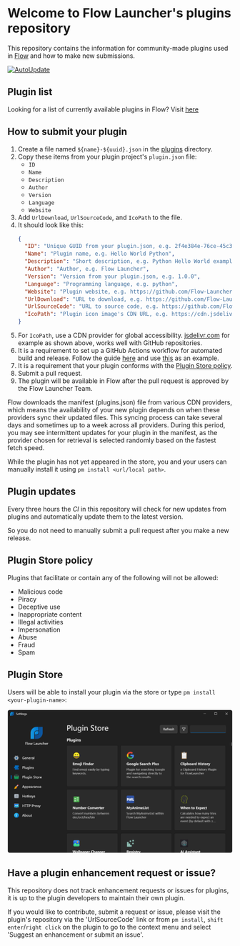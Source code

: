 # Welcome to Flow Launcher's plugins repository

This repository contains the information for community-made plugins used in [Flow](https://github.com/Flow-Launcher/Flow.Launcher) and how to make new submissions.

[![AutoUpdate](https://github.com/Flow-Launcher/Flow.Launcher.PluginsManifest/actions/workflows/updater.yaml/badge.svg?branch=plugin_api_v2)](https://github.com/Flow-Launcher/Flow.Launcher.PluginsManifest/actions/workflows/updater.yaml)

## Plugin list

Looking for a list of currently available plugins in Flow? Visit [here](https://www.flowlauncher.com/plugins)

## How to submit your plugin

1. Create a file named `${name}-${uuid}.json` in the [plugins](https://github.com/Flow-Launcher/Flow.Launcher.PluginsManifest/tree/plugin_api_v2/plugins) directory.
2. Copy these items from your plugin project's `plugin.json` file:
   - `ID`
   - `Name`
   - `Description`
   - `Author`
   - `Version`
   - `Language`
   - `Website`
3. Add `UrlDownload`, `UrlSourceCode`, and `IcoPath` to the file.
4. It should look like this:
   ```json
   {
     "ID": "Unique GUID from your plugin.json, e.g. 2f4e384e-76ce-45c3-aea2-b16f5e5c328f",
     "Name": "Plugin name, e.g. Hello World Python",
     "Description": "Short description, e.g. Python Hello World example plugin",
     "Author": "Author, e.g. Flow Launcher",
     "Version": "Version from your plugin.json, e.g. 1.0.0",
     "Language": "Programming language, e.g. python",
     "Website": "Plugin website, e.g. https://github.com/Flow-Launcher/Flow.Launcher.Plugin.HelloWorldPython",
     "UrlDownload": "URL to download, e.g. https://github.com/Flow-Launcher/Flow.Launcher.Plugin.HelloWorldPython/releases/download/v1.0.0/Flow.Launcher.Plugin.HelloWorldPython.zip",
     "UrlSourceCode": "URL to source code, e.g. https://github.com/Flow-Launcher/Flow.Launcher.Plugin.HelloWorldPython/tree/main", 
     "IcoPath": "Plugin icon image's CDN URL, e.g. https://cdn.jsdelivr.net/gh/Flow-Launcher/Flow.Launcher.Plugin.HelloWorldPython@main/Images/app.png"
   }
   ```
5. For `IcoPath`, use a CDN provider for global accessibility. [jsdelivr.com](https://www.jsdelivr.com/) for example as shown above, works well with GitHub repositories.
6. It is a requirement to set up a GitHub Actions workflow for automated build and release. Follow the guide [here](https://www.flowlauncher.com/docs/#/py-setup-project?id=_1-add-github-workflow) and use [this](https://github.com/Flow-Launcher/Flow.Launcher.Plugin.HelloWorldPython/blob/main/.github/workflows/Publish%20Release.yml) as an example.
7. It is a requirement that your plugin conforms with the [Plugin Store policy](#plugin-store-policy).
8. Submit a pull request.
9. The plugin will be available in Flow after the pull request is approved by the Flow Launcher Team.

Flow downloads the manifest (plugins.json) file from various CDN providers, which means the availability of your new plugin depends on when these providers sync their updated files. This syncing process can take several days and sometimes up to a week across all providers. During this period, you may see intermittent updates for your plugin in the manifest, as the provider chosen for retrieval is selected randomly based on the fastest fetch speed.

While the plugin has not yet appeared in the store, you and your users can manually install it using `pm install <url/local path>`.

## Plugin updates

Every three hours the *CI* in this repository will check for new updates from plugins and automatically update them to the latest version.

So you do not need to manually submit a pull request after you make a new release.

## Plugin Store policy

Plugins that facilitate or contain any of the following will not be allowed:
- Malicious code
- Piracy
- Deceptive use
- Inappropriate content
- Illegal activities
- Impersonation
- Abuse
- Fraud
- Spam

## Plugin Store

Users will be able to install your plugin via the store or type `pm install <your-plugin-name>`:
<p align="center"><img src="assets/plugin_store.png" width="800"></p>

## Have a plugin enhancement request or issue?

This repository does not track enhancement requests or issues for plugins, it is up to the plugin developers to maintain their own plugin.

If you would like to contribute, submit a request or issue, please visit the plugin's repository via the 'UrlSourceCode' link or from `pm install`, `shift enter`/`right click` on the plugin to go to the context menu and select 'Suggest an enhancement or submit an issue'.
